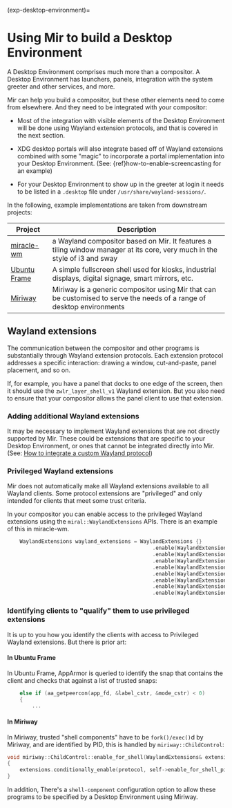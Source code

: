 (exp-desktop-environment)=

# Using Mir to build a Desktop Environment

A Desktop Environment comprises much more than a compositor. A Desktop
Environment has launchers, panels, integration with the system
greeter and other services, and more.

Mir can help you build a compositor, but these other elements need to come
from elsewhere. And they need to be integrated with your compositor:

* Most of the integration with visible elements of the Desktop Environment will
be done using Wayland extension protocols, and that is covered in the next 
section.

* XDG desktop portals will also integrate based off of Wayland extensions
  combined with some "magic" to incorporate a portal implementation into
your Desktop Environment. (See: {ref}how-to-enable-screencasting for an example)

* For your Desktop Environment to show up in the greeter at login it needs to
be listed in a `.desktop` file under `/usr/share/wayland-sessions/`.

In the following, example implementations are taken from downstream projects:

Project | Description
   --   |   --
[miracle-wm](https://github.com/miracle-wm-org/miracle-wm)|a Wayland compositor based on Mir. It features a tiling window manager at its core, very much in the style of i3 and sway
[Ubuntu Frame](https://github.com/canonical/ubuntu-frame)|A simple fullscreen shell used for kiosks, industrial displays, digital signage, smart mirrors, etc.
[Miriway](https://github.com/Miriway/Miriway)|Miriway is a generic compositor using Mir that can be customised to serve the needs of a range of desktop environments

## Wayland extensions

The communication between the compositor and other programs is substantially
through Wayland extension protocols. Each extension protocol addresses a 
specific interaction: drawing a window, cut-and-paste, panel placement, 
and so on.

If, for example, you have a panel that docks to one edge of the screen, then it
should use the `zwlr_layer_shell_v1` Wayland extension. But you also need to 
ensure that your compositor allows the panel client to use that extension.

### Adding additional Wayland extensions

It may be necessary to implement Wayland extensions that are not directly
supported by Mir. These could be extensions that are specific to your Desktop
Environment, or ones that cannot be integrated directly into Mir. (See: [How to integrate a custom Wayland protocol](../how-to/how-to-integrate-a-custom-wayland-protocol.md))

### Privileged Wayland extensions

Mir does not automatically make all Wayland extensions available to all
Wayland clients. Some protocol extensions are "privileged" and only 
intended for clients that meet some trust criteria.

In your compositor you can enable access to the privileged Wayland 
extensions using the `miral::WaylandExtensions` APIs. There is an example
of this in miracle-wm.

```c++
    WaylandExtensions wayland_extensions = WaylandExtensions {}
                                               .enable(WaylandExtensions::zwlr_layer_shell_v1)
                                               .enable(WaylandExtensions::zwlr_foreign_toplevel_manager_v1)
                                               .enable(WaylandExtensions::zxdg_output_manager_v1)
                                               .enable(WaylandExtensions::zwp_virtual_keyboard_manager_v1)
                                               .enable(WaylandExtensions::zwlr_virtual_pointer_manager_v1)
                                               .enable(WaylandExtensions::zwp_input_method_manager_v2)
                                               .enable(WaylandExtensions::zwlr_screencopy_manager_v1)
                                               .enable(WaylandExtensions::ext_session_lock_manager_v1);
```

### Identifying clients to "qualify" them to use privileged extensions

It is up to you how you identify the clients with access to Privileged Wayland 
extensions. But there is prior art:

#### In Ubuntu Frame
In Ubuntu Frame, AppArmor is queried to identify the snap that contains the 
client and checks that against a list of trusted snaps:

```c++
    else if (aa_getpeercon(app_fd, &label_cstr, &mode_cstr) < 0)
    {
        ...
```

#### In Miriway
In Miriway, trusted "shell components" have to be `fork()/exec()`d 
by Miriway, and are identified by PID, this is handled by 
`miriway::ChildControl`:  

```c++
void miriway::ChildControl::enable_for_shell(WaylandExtensions& extensions, std::string const& protocol)
{
    extensions.conditionally_enable(protocol, self->enable_for_shell_pids);
}
```

In addition, There's a `shell-component` configuration option to allow 
these programs to be specified by a Desktop Environment using Miriway.
